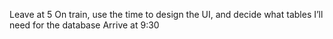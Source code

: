 Leave at 5
On train, use the time to design the UI, and decide what tables I’ll need for the database 
Arrive at 9:30 
